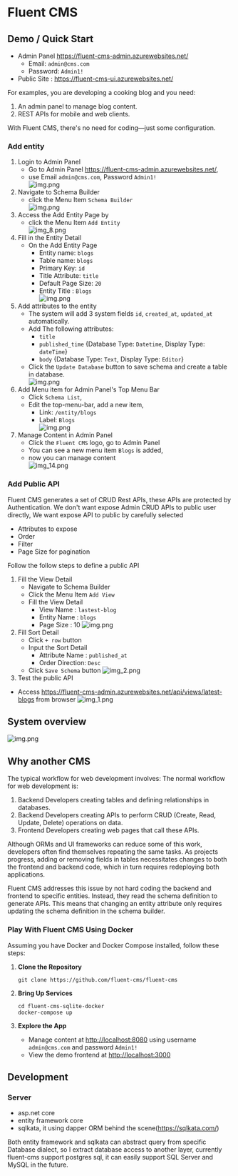 # Fluent CMS
## Demo / Quick Start
- Admin Panel https://fluent-cms-admin.azurewebsites.net/
  - Email: `admin@cms.com`
  - Password: `Admin1!`  
- Public Site : https://fluent-cms-ui.azurewebsites.net/

For examples, you are developing a cooking blog and you need:
1. An admin panel to manage blog content.
2. REST APIs for mobile and web clients.

With Fluent CMS, there's no need for coding—just some configuration.

### Add entity
1. Login to Admin Panel
   - Go to Admin Panel https://fluent-cms-admin.azurewebsites.net/,  
   - use Email `admin@cms.com`, Password `Admin1!`         
![img.png](doc/screenshots/admin_panel_login.png) 
2. Navigate to Schema Builder 
   - click the Menu Item  `Schema Builder`         
![img.png](doc/screenshots/admin_panel_home.png)
3. Access the Add Entity Page by 
   - click the Menu Item  `Add Entity`      
![img_8.png](doc/screenshots/schema_builder_home.png)
4. Fill in the Entity Detail 
   - On the Add Entity Page
     - Entity name: `blogs`
     - Table name: `blogs`
     - Primary Key: `id`
     - Title Attribute: `title`
     - Default Page Size: `20`
     - Entity Title : `Blogs`                
![img.png](doc/screenshots/schema_builder_entity.png) 
5. Add attributes to the entity
   - The system will add 3 system fields `id`, `created_at`, `updated_at` automatically.
   - Add The following attributes:
       - `title`
       - `published_time`   {Database Type: `Datetime`, Display Type: `dateTime`}
       - `body` {Database Type: `Text`, Display Type: `Editor`}   
   - Click the `Update Database` button to save schema and create a table in database.  
![img.png](doc/screenshots/schema_builder_attributes.png)
6. Add Menu item for Admin Panel's Top Menu Bar
   - Click `Schema List`, 
   - Edit the top-menu-bar, add a new item, 
     - Link: `/entity/blogs` 
     - Label: `Blogs`      
![img.png](doc/screenshots/schema_builder_top-menu-bar.png)
7. Manage Content in Admin Panel
   - Click the `Fluent CMS` logo, go to Admin Panel
   - You can see a new menu item `Blogs` is added, 
   - now you can manage content   
![img_14.png](doc/screenshots/admin_panel_entity_list.png "Entity List Page")
### Add Public API
Fluent CMS generates a set of CRUD Rest APIs, these APIs are protected by Authentication. 
We don't want expose Admin CRUD APIs to public user directly, We want expose API to public by carefully selected
- Attributes to expose
- Order
- Filter
- Page Size for pagination

Follow the follow steps to define a public API
1. Fill the View Detail 
   - Navigate to Schema Builder
   - Click the Menu Item `Add View`
   - Fill the View Detail
     - View Name : `lastest-blog`
     - Entity Name : `blogs`
     - Page Size : 10
![img.png](doc/screenshots/schema_builder_view_detail.png)
2. Fill Sort Detail
   - Click `+ row` button
   - Input the Sort Detail
     - Attribute Name : `published_at`
     - Order Direction: `Desc`
   - Click `Save Schema` button
![img_2.png](doc/screenshots/schema_builder_view_sorts.png)
3. Test the public API
- Access https://fluent-cms-admin.azurewebsites.net/api/views/latest-blogs from browser
![img_1.png](doc/screenshots/public_api.png)
## System overview
![img.png](doc/overview.png)

## Why another CMS
The typical workflow for web development involves:
The normal workflow for web development is:
1. Backend Developers creating tables and defining relationships in databases.
2. Backend Developers creating APIs to perform CRUD (Create, Read, Update, Delete) operations on data.
3. Frontend Developers creating web pages that call these APIs.

Although ORMs and UI frameworks can reduce some of this work, developers often find themselves repeating the same tasks. 
As projects progress, adding or removing fields in tables necessitates changes to both the frontend and backend code, 
which in turn requires redeploying both applications.

Fluent CMS addresses this issue by not hard coding the backend and frontend to specific entities. 
Instead, they read the schema definition to generate APIs. 
This means that changing an entity attribute only requires updating the schema definition in the schema builder.

### Play With Fluent CMS Using Docker

Assuming you have Docker and Docker Compose installed, follow these steps:

1. **Clone the Repository**
   ```shell
   git clone https://github.com/fluent-cms/fluent-cms
   ```

2. **Bring Up Services**
   ```shell
   cd fluent-cms-sqlite-docker
   docker-compose up
   ```

3. **Explore the App**
    - Manage content at [http://localhost:8080](http://localhost:8080) using username `admin@cms.com` and password `Admin1!`
    - View the demo frontend at [http://localhost:3000](http://localhost:3000)

## Development
### Server
- asp.net core
- entity framework core
- sqlkata, it using dapper ORM behind the scene(https://sqlkata.com/)

Both entity framework and sqlkata can abstract query from specific Database dialect, so I extract database access to
another layer, currently fluent-cms support postgres sql, it can easily support SQL Server and MySQL in the future. 

